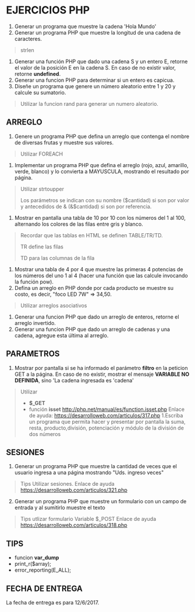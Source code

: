 # EJERCICIOS PHP

1. Generar un programa que muestre la cadena 'Hola Mundo'
1. Generar un programa PHP que muestre la longitud de una cadena de caracteres.
> strlen
1. Generar una función PHP que dado una cadena S y un entero E, retorne el valor de la posición E en la cadena S. En caso de no existir valor, retorne **undefined**.
1. Generar una funcion PHP para determinar si un entero es capicua.
1. Diseñe un programa que genere un número aleatorio entre 1 y 20 y calcule su sumatorio. 
> Utilizar la funcion rand para generar un numero aleatorio.
## ARREGLO
1. Genere un programa PHP que defina un arreglo que contenga el nombre de diversas frutas y muestre sus valores.
> Utilizar FOREACH

1. Implementar un programa PHP que defina el arreglo (rojo, azul, amarillo, verde, blanco) y lo convierta a MAYUSCULA, mostrando el resultado por página.
> Utilizar
> strtoupper
>
> Los parámetros se indican con su nombre ($cantidad) si son por valor y antecedidos de & (&$cantidad) si son por referencia.

1. Mostrar en pantalla una tabla de 10 por 10 con los números del 1 al 100, alternando los colores de las filas entre gris y blanco.
> Recordar que las tablas en HTML se definen
> TABLE/TR/TD.
> 
> TR define las filas
> 
> TD para las columnas de la fila
1. Mostrar una tabla de 4 por 4 que muestre las primeras 4 potencias de los números del uno 1 al 4 (hacer una función que las calcule invocando la función pow).
1. Defina un arreglo en PHP donde por cada producto se muestre su costo, es decir, "foco LED  7W" => 34,50.
> Utilizar arreglos asociativos
1. Generar una funcion PHP que dado un arreglo de enteros, retorne el arreglo invertido.
1. Generar una funcion PHP que dado un arreglo de cadenas y una cadena, agregue esta última al arreglo.

## PARAMETROS 

1. Mostrar por pantalla si se ha informado el parámetro **filtro** en la peticion GET a la página. En caso de no existir, mostrar el mensaje **VARIABLE NO DEFINIDA**, sino 'La cadena ingresada es 'cadena'
> Utilizar
> - **$_GET**
>  - función **isset** http://php.net/manual/es/function.isset.php
> Enlace de ayuda: https://desarrolloweb.com/articulos/317.php
1.Escriba un programa que permita hacer y presentar por pantalla la suma, resta, producto,división, potenciación y módulo de la división de dos números


## SESIONES
1. Generar un programa PHP que muestre la cantidad de veces que el usuario ingresa a una página mostrando "Uds. ingreso <ingresos> veces"
> Tips
> Utilizar sesiones.
> Enlace de ayuda https://desarrolloweb.com/articulos/321.php

2. Generar un programa PHP que muestre un formulario con un campo de entrada y al sumitirlo muestre el texto
> Tips
> utlizar formulario
> Variable $_POST
> Enlace de ayuda https://desarrolloweb.com/articulos/318.php

## TIPS

* funcion **var_dump**
* print_r($array);
* error_reporting(E_ALL);

## FECHA DE ENTREGA
 
La fecha de entrega es para 12/6/2017.

